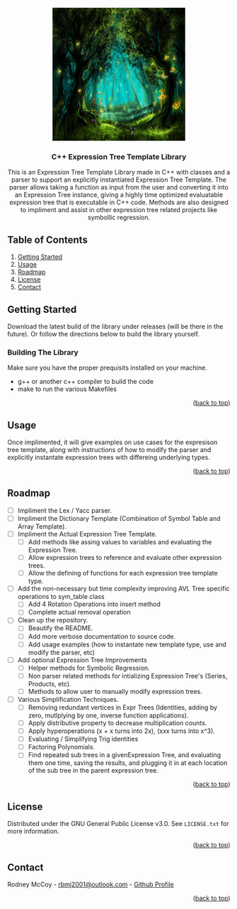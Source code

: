 <div id="top"></div>


<!-- PROJECT LOGO -->
<br />
<div align="center">
  <a href="https://github.com/github_username/repo_name">
    <img src="icon.jpg" alt="Logo" width="300">
  </a>

<h3 align="center">C++ Expression Tree Template Library</h3>

  <p align="center">
    This is an Expression Tree Template Library made in C++ with classes and a parser to support an explicitly instantiated Expression Tree Template. The parser allows taking a function as input from the user and converting it into an Expression Tree instance, giving a highly time optimized evaluatable expression tree that is executable in C++ code. Methods are also designed to impliment and assist in other expression tree related projects like symbollic regression.
  </p>
</div>



<!-- TABLE OF CONTENTS -->
## Table of Contents
<ol>
  <li><a href="#getting-started">Getting Started</a></li>
  <li><a href="#usage">Usage</a></li>
  <li><a href="#roadmap">Roadmap</a></li>
  <li><a href="#license">License</a></li>
  <li><a href="#contact">Contact</a></li>
</ol>





<!-- GETTING STARTED -->
## Getting Started

Download the latest build of the library under releases (will be there in the future). Or follow the directions below to build the library yourself.

### Building The Library

Make sure you have the proper prequisits installed on your machine.
* g++ or another c++ compiler to build the code
* make to run the various Makefiles



<p align="right">(<a href="#top">back to top</a>)</p>





<!-- USAGE EXAMPLES -->
## Usage

Once implimented, it will give examples on use cases for the expresison tree template, along with instructions of how to modify the parser and explicitly instantate expression trees with differeing underlying types.

<p align="right">(<a href="#top">back to top</a>)</p>





<!-- ROADMAP -->
## Roadmap
- [ ] Impliment the Lex / Yacc parser.
- [ ] Impliment the Dictionary Template (Combination of Symbol Table and Array Template).
- [ ] Impliment the Actual Expression Tree Template.
  - [ ] Add methods like assing values to variables and evaluating the Expression Tree.
  - [ ] Allow expression trees to reference and evaluate other expression trees.
  - [ ] Allow the defining of functions for each expression tree template type.
- [ ] Add the non-necessary but time complexity improving AVL Tree specific operations to sym_table class
  - [ ] Add 4 Rotation Operations into insert method
  - [ ] Complete actual removal operation
- [ ] Clean up the repository.
  - [ ] Beautify the README.
  - [ ] Add more verbose documentation to source code.
  - [ ] Add usage examples (how to instantate new template type, use and modify the parser, etc)
- [ ] Add optional Expression Tree Improvements
  - [ ] Helper methods for Symbolic Regression.
  - [ ] Non parser related methods for intializing Expression Tree's (Series, Products, etc).
  - [ ] Methods to allow user to manually  modify expression trees.
- [ ] Various Simplification Techniques.
  - [ ] Removing redundant vertices in Expr Trees (Identities, adding by zero, mutlplying by one, inverse function applications).
  - [ ] Apply distributive property to decrease multiplication counts.
  - [ ] Apply hyperoperations (x + x turns into 2x), (x*x*x turns into x^3).
  - [ ] Evaluating / Simplifying Trig identities
  - [ ] Factoring Polynomials.
  - [ ] Find repeated sub trees in a givenExpression Tree, and evaluating them one time, saving the results, and plugging it in at each location of the sub tree in the parent expression tree.

<p align="right">(<a href="#top">back to top</a>)</p>





<!-- LICENSE -->
## License

Distributed under the GNU General Public License v3.0. See `LICENSE.txt` for more information.

<p align="right">(<a href="#top">back to top</a>)</p>





<!-- CONTACT -->
## Contact

Rodney McCoy - [rbmj2001@outlook.com](rbmj2001@outlook.com) - [Github Profile](https://github.com/RodneyMcCoy)

<p align="right">(<a href="#top">back to top</a>)</p>
